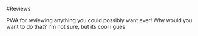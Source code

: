 #Reviews

PWA for reviewing anything you could possibly want ever!
Why would you want to do that?
I'm not sure, but its cool i gues
